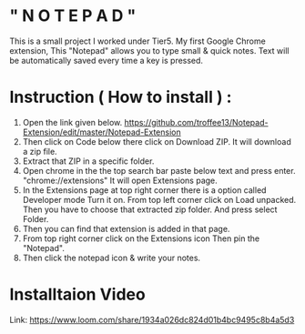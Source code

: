 # " N O T E P A D "

This is a small project I worked under Tier5. My first Google Chrome extension, This "Notepad" allows you to type small & quick notes. Text will be automatically saved every time a key is pressed.


# Instruction ( How to install ) : 
01. Open the link given below. https://github.com/troffee13/Notepad-Extension/edit/master/Notepad-Extension
02. Then click on Code below there click on Download ZIP. It will download a zip file.
03. Extract that ZIP in a specific folder.
04. Open chrome in the the top search bar paste below text and press enter. "chrome://extensions"  It will open Extensions page.
05. In the Extensions page at top right corner there is a option called Developer mode Turn it on.
From top left corner click on Load unpacked. Then you have to choose that extracted zip folder. And press select Folder.
06. Then you can find that extension is added in that page.
07. From top right corner click on the Extensions icon Then pin the "Notepad".
08. Then click the notepad icon & write your notes.


# Installtaion Video
Link: https://www.loom.com/share/1934a026dc824d01b4bc9495c8b4a5d3
